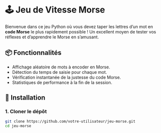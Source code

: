 # 🕹️ Jeu de Vitesse Morse

Bienvenue dans ce jeu Python où vous devez taper les lettres d’un mot en **code Morse** le plus rapidement possible ! Un excellent moyen de tester vos réflexes et d’apprendre le Morse en s’amusant.

## 📦 Fonctionnalités

- Affichage aléatoire de mots à encoder en Morse.
- Détection du temps de saisie pour chaque mot.
- Vérification instantanée de la justesse du code Morse.
- Statistiques de performance à la fin de la session.

## 🐍 Installation

### 1. Cloner le dépôt

```bash
git clone https://github.com/votre-utilisateur/jeu-morse.git
cd jeu-morse

